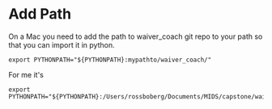 # Add Path

On a Mac you need to add the path to waiver_coach git repo to your path so that you can import it in python.

	export PYTHONPATH="${PYTHONPATH}:mypathto/waiver_coach/"

For me it's

	export PYTHONPATH="${PYTHONPATH}:/Users/rossboberg/Documents/MIDS/capstone/waiver_coach/"

